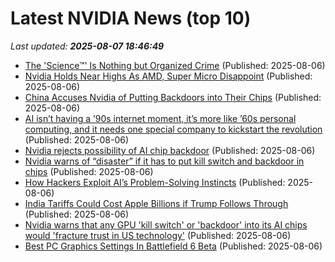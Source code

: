 # Latest NVIDIA News (top 10)
_Last updated: **2025-08-07 18:46:49**_

- [The 'Science™' Is Nothing but Organized Crime](https://freerepublic.com/focus/f-news/4333056/posts) (Published: 2025-08-06)
- [Nvidia Holds Near Highs As AMD, Super Micro Disappoint](https://biztoc.com/x/0ee3cdaf05267953) (Published: 2025-08-06)
- [China Accuses Nvidia of Putting Backdoors into Their Chips](https://www.schneier.com/blog/archives/2025/08/china-accuses-nvidia-of-putting-backdoors-into-their-chips.html) (Published: 2025-08-06)
- [AI isn’t having a ’90s internet moment, it’s more like ’60s personal computing, and it needs one special company to kickstart the revolution](https://fortune.com/2025/08/06/artificial-intelligence-like-internet-1990s-personal-computing-1960s/) (Published: 2025-08-06)
- [Nvidia rejects possibility of AI chip backdoor](https://biztoc.com/x/b88ce52ba1706d46) (Published: 2025-08-06)
- [Nvidia warns of “disaster” if it has to put kill switch and backdoor in chips](https://slashdot.org/firehose.pl?op=view&amp;id=178594622) (Published: 2025-08-06)
- [How Hackers Exploit AI’s Problem-Solving Instincts](https://developer.nvidia.com/blog/how-hackers-exploit-ais-problem-solving-instincts/) (Published: 2025-08-06)
- [India Tariffs Could Cost Apple Billions if Trump Follows Through](https://www.macobserver.com/news/india-tariffs-could-cost-apple-billions-if-trump-follows-through/) (Published: 2025-08-06)
- [Nvidia warns that any GPU 'kill switch' or 'backdoor' into its AI chips would 'fracture trust in US technology'](https://biztoc.com/x/c40b5db62362bb82) (Published: 2025-08-06)
- [Best PC Graphics Settings In Battlefield 6 Beta](https://www.gamespot.com/articles/best-pc-graphics-settings-in-battlefield-6/1100-6533746/) (Published: 2025-08-06)
